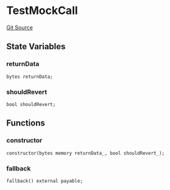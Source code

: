 # TestMockCall
[Git Source](https://github.com/dustinstacy/boncurs/blob/02ed8078bd89ba19394d69164a2bad75906f2c24/lib/forge-std/test/StdAssertions.t.sol)


## State Variables
### returnData

```solidity
bytes returnData;
```


### shouldRevert

```solidity
bool shouldRevert;
```


## Functions
### constructor


```solidity
constructor(bytes memory returnData_, bool shouldRevert_);
```

### fallback


```solidity
fallback() external payable;
```

